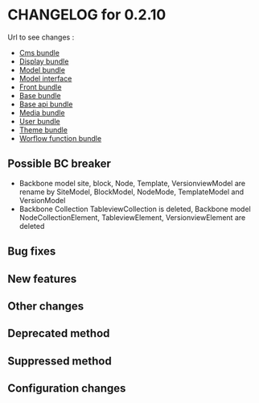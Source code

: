 # CHANGELOG for 0.2.10

Url to see changes : 

 - [Cms bundle](https://github.com/open-orchestra/open-orchestra-cms-bundle/compare/v0.2.9...v0.2.10)
 - [Display bundle](https://github.com/open-orchestra/open-orchestra-display-bundle/compare/v0.2.9...v0.2.10)
 - [Model bundle](https://github.com/open-orchestra/open-orchestra-model-bundle/compare/v0.2.9...v0.2.10)
 - [Model interface](https://github.com/open-orchestra/open-orchestra-model-interface/compare/v0.2.9...v0.2.10)
 - [Front bundle](https://github.com/open-orchestra/open-orchestra-front-bundle/compare/v0.2.9...v0.2.10)
 - [Base bundle](https://github.com/open-orchestra/open-orchestra-base-bundle/compare/v0.2.9...v0.2.10)
 - [Base api bundle](https://github.com/open-orchestra/open-orchestra-base-api-bundle/compare/v0.2.9...v0.2.10)
 - [Media bundle](https://github.com/open-orchestra/open-orchestra-media-bundle/compare/v0.2.9...v0.2.10)
 - [User bundle](https://github.com/open-orchestra/open-orchestra-user-bundle/compare/v0.2.9...v0.2.10)
 - [Theme bundle](https://github.com/open-orchestra/open-orchestra-theme-bundle/compare/v0.2.9...v0.2.10)
 - [Worflow function bundle](https://github.com/open-orchestra/open-orchestra-worflow-function-bundle/compare/v0.2.9...v0.2.10)

## Possible BC breaker
 - Backbone model site, block, Node, Template, VersionviewModel are rename by
 SiteModel, BlockModel, NodeMode, TemplateModel and VersionModel
 - Backbone Collection TableviewCollection is deleted,
 Backbone model NodeCollectionElement, TableviewElement, VersionviewElement are deleted

## Bug fixes

## New features

## Other changes

## Deprecated method

## Suppressed method

## Configuration changes
